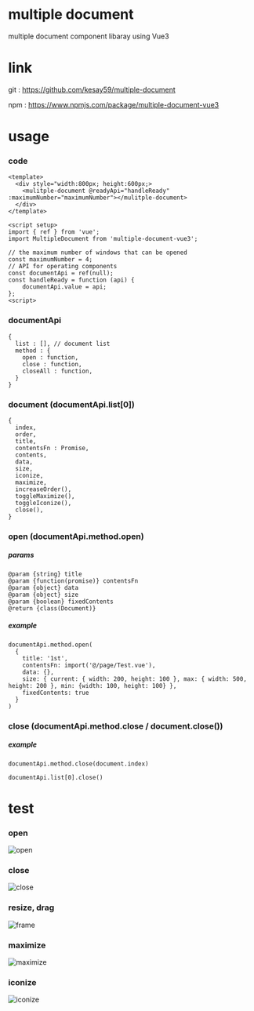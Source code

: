 # multiple document

multiple document component libaray using Vue3

# link

git : https://github.com/kesay59/multiple-document

npm : https://www.npmjs.com/package/multiple-document-vue3

# usage

### code

```
<template>
  <div style="width:800px; height:600px;>
    <mulitple-document @readyApi="handleReady" :maximumNumber="maximumNumber"></mulitple-document>
  </div>
</template>

<script setup>
import { ref } from 'vue';
import MultipleDocument from 'multiple-document-vue3';

// the maximum number of windows that can be opened
const maximumNumber = 4;
// API for operating components
const documentApi = ref(null);
const handleReady = function (api) {
    documentApi.value = api;
};
<script>
```

### documentApi

```
{
  list : [], // document list
  method : {
    open : function,
    close : function,
    closeAll : function,
  }
}
```

### document (documentApi.list[0])

```
{
  index,
  order,
  title,
  contentsFn : Promise,
  contents,
  data,
  size,
  iconize,
  maximize,
  increaseOrder(),
  toggleMaximize(),
  toggleIconize(),
  close(),
}
```

### open (documentApi.method.open)

##### params

```
@param {string} title
@param {function(promise)} contentsFn
@param {object} data
@param {object} size
@param {boolean} fixedContents
@return {class(Document)}
```

##### example

```
documentApi.method.open(
  {
    title: '1st',
    contentsFn: import('@/page/Test.vue'),
    data: {},
    size: { current: { width: 200, height: 100 }, max: { width: 500, height: 200 }, min: {width: 100, height: 100} },
    fixedContents: true
  }
)
```

### close (documentApi.method.close / document.close())

##### example

```
documentApi.method.close(document.index)
```

```
documentApi.list[0].close()
```

# test

### open

![open](https://user-images.githubusercontent.com/70299085/156945022-4ce7144b-6a7c-4a6c-8b0c-d96c3f8c8180.gif)

### close

![close](https://user-images.githubusercontent.com/70299085/156945033-543614eb-2429-4646-b6eb-5ce0119906c7.gif)

### resize, drag

![frame](https://user-images.githubusercontent.com/70299085/156945050-57facbbe-2ce5-42b0-bcb8-697a9f75b3ed.gif)

### maximize

![maximize](https://user-images.githubusercontent.com/70299085/156945057-950c464b-f7e0-4598-a527-4add25e7cd69.gif)

### iconize

![iconize](https://user-images.githubusercontent.com/70299085/156945061-4e945ff9-4a0b-4c47-ad44-e792011c2234.gif)
